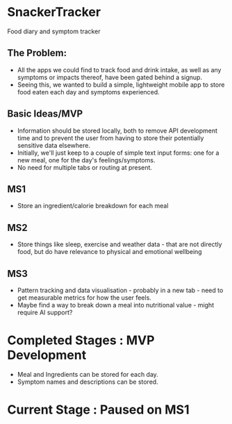 # SnackerTracker
Food diary and symptom tracker

## The Problem:
- All the apps we could find to track food and drink intake, as well as any symptoms or impacts thereof, have been gated behind a signup.
- Seeing this, we wanted to build a simple, lightweight mobile app to store food eaten each day and symptoms experienced.

## Basic Ideas/MVP
- Information should be stored locally, both to remove API development time and to prevent the user from having to store their potentially sensitive data elsewhere.
- Initially, we'll just keep to a couple of simple text input forms: one for a new meal, one for the day's feelings/symptoms.
- No need for multiple tabs or routing at present.

## MS1
- Store an ingredient/calorie breakdown for each meal

## MS2
- Store things like sleep, exercise and weather data - that are not directly food, but do have relevance to physical and emotional wellbeing

## MS3
- Pattern tracking and data visualisation - probably in a new tab - need to get measurable metrics for how the user feels.
- Maybe find a way to break down a meal into nutritional value - might require AI support?

# Completed Stages : MVP Development
  - Meal and Ingredients can be stored for each day.
  - Symptom names and descriptions can be stored.

# Current Stage : Paused on MS1
